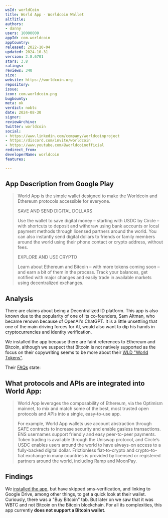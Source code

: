 ```yaml
---
wsId: worldCoin
title: World App - Worldcoin Wallet
altTitle: 
authors:
- danny
users: 10000000
appId: com.worldcoin
appCountry: 
released: 2022-10-04
updated: 2024-10-31
version: 2.8.6701
stars: 3.8
ratings: 
reviews: 340
size: 
website: https://worldcoin.org
repository: 
issue: 
icon: com.worldcoin.png
bugbounty: 
meta: ok
verdict: nobtc
date: 2024-08-30
signer: 
reviewArchive: 
twitter: worldcoin
social:
- https://www.linkedin.com/company/worldcoinproject
- https://discord.com/invite/worldcoin
- https://www.youtube.com/@worldcoinofficial
redirect_from: 
developerName: worldcoin
features: 

---
```


## App Description from Google Play

  > World App is the simple wallet designed to make the Worldcoin and Ethereum protocols accessible for everyone.
  >
  > SAVE AND SEND DIGITAL DOLLARS
  > 
  > Use the wallet to save digital money – starting with USDC by Circle – with shortcuts to deposit and withdraw using bank accounts or local payment methods through licensed partners around the world. You can also instantly send digital dollars to friends or family members around the world using their phone contact or crypto address, without fees.
  >
  > EXPLORE AND USE CRYPTO
  >
  > Learn about Ethereum and Bitcoin – with more tokens coming soon – and earn a bit of them in the process. Track your balances, get notified with major changes and easily trade in available markets using decentralized exchanges.

## Analysis 

There are claims about being a Decentralized ID platform. This app is also known due to the popularity of one of its co-founders, Sam Altman, who became renown because of OpenAI's ChatGPT. It is a little unsettling that one of the main driving forces for AI, would also want to dip his hands in cryptocurrencies and identity verification. 

We installed the app because there are faint references to Ethereum and Bitcoin, although we suspect that Bitcoin is not natively supported as the focus on their copywriting seems to be more about their [WLD "World Tokens"](https://coinmarketcap.com/currencies/worldcoin-org/).

Their [FAQs](https://worldcoin.org/faqs) state: 

## What protocols and APIs are integrated into World App: 
  >
  > World App leverages the composability of Ethereum, via the Optimism mainnet, to mix and match some of the best, most trusted open protocols and APIs into a single, easy-to-use app.
  >
  > For example, World App wallets use account abstraction through SAFE contracts to increase security and enable gasless transactions. ENS usernames support friendly and easy peer-to-peer payments. Token trading is available through the Uniswap protocol, and Circle’s USDC enables users around the world to have always-on access to a fully-backed digital dollar. Frictionless fiat-to-crypto and crypto-to-fiat exchange in many countries is provided by licensed or registered partners around the world, including Ramp and MoonPay. 

## Findings

We [installed the app](https://x.com/dannybuntu/status/1829500880305185137), but have skipped sms-verification, and linking to Google Drive, among other things, to get a quick look at their wallet. Curiously, there was a "Buy Bitcoin" tab. But later on we saw that it was WBTC and not Bitcoin on the Bitcoin blockchain. For all its complexities, this app currently **does not support a Bitcoin wallet**.